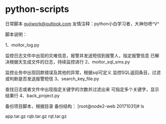 # python-scripts


日常脚本
gujiwork@outlook.com
友情注释：python小白学习者，大神勿喷^V^

脚本说明：

1、moitor_log.py

监控日志文件中出现的灾难信息，报警并发送短信到报警人，指定报警信息
已解决根据天生成文件的日志，持续监控进行
2、moitor_sql_sms.py

监控业务中出现回款错误及其他的异常，根据sql可定义
监控SQL返回条目，过滤或判断是否发送报警短信
3、search_key_file.py

查找日志或者文件中出现指定关键字的次数并过滤出来
可指定多个关键字，显示结果行
4、back_project.py

备份项目脚本，根据目录
备份结构：
[root@node2-web 20171031]# ls

app.tar.gz rqb.tar.gz rqt.tar.gz
